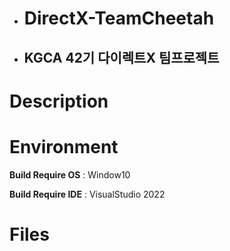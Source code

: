 * # DirectX-TeamCheetah
* ## KGCA 42기 다이렉트X 팀프로젝트
#  Description

# Environment
**Build Require OS** : Window10

**Build Require IDE** : VisualStudio 2022

# Files
